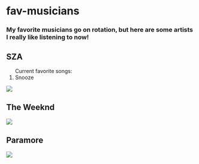 # fav-musicians

<h3>My favorite musicians go on rotation, but here are some artists I really like listening to now!</h3>

## SZA
<ol>Current favorite songs: 
    <li>Snooze</li>
</ol>

![](https://media.giphy.com/media/4jZk3eOiJTj3qByXXJ/giphy.gif)

## The Weeknd
![](https://media.giphy.com/media/v1.Y2lkPTc5MGI3NjExMjA3M3owOW5kMDFvdnVleG10NmVpODcwNTZhMDN6YThocTVud3NydCZlcD12MV9pbnRlcm5hbF9naWZfYnlfaWQmY3Q9Zw/Flgn4T7n6ijXIaP3nK/giphy.gif)

## Paramore
![](https://media.giphy.com/media/EPEoHM70HZLEc/giphy.gif)
